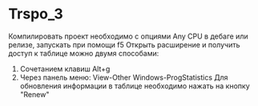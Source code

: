 # Trspo_3
Компилировать проект необходимо с опциями Any CPU в дебаге или релизе, запускать при помощи f5
Открыть расширение и получить доступ к таблице можно двумя способами:
  1. Сочетанием клавиш Alt+g
  2. Через панель меню: View-Other Windows-ProgStatistics
Для обновления информации в таблице необходимо нажать на кнопку "Renew"